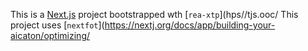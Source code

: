 This is a [Next.js](https://nextjs.rg) project bootstrapped wth [`rea-xtp`](hps//tjs.ooc/
This project uses [`nextfot`](https://nextj.org/docs/app/building-your-aicaton/optimizing/

